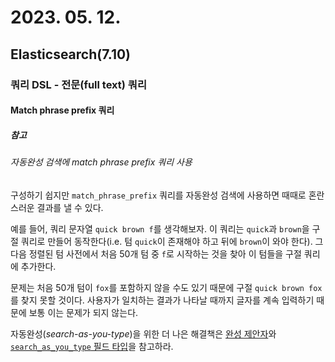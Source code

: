 # 2023. 05. 12.

## Elasticsearch(7.10)

### 쿼리 DSL - 전문(full text) 쿼리

#### Match phrase prefix 쿼리

##### 참고

###### 자동완성 검색에 match phrase prefix 쿼리 사용

구성하기 쉽지만 `match_phrase_prefix` 쿼리를 자동완성 검색에 사용하면 때때로 혼란스러운 결과를 낼 수 있다.

예를 들어, 쿼리 문자열 `quick brown f`를 생각해보자. 이 쿼리는 `quick`과 `brown`을 구절 쿼리로 만들어 동작한다(i.e. 텀 `quick`이 존재해야 하고 뒤에 `brown`이 와야 한다). 그 다음 정렬된 텀 사전에서 처음 50개 텀 중 `f`로 시작하는 것을 찾아 이 텀들을 구절 쿼리에 추가한다.

문제는 처음 50개 텀이 `fox`를 포함하지 않을 수도 있기 때문에 구절 `quick brown fox`를 찾지 못할 것이다. 사용자가 일치하는 결과가 나타날 때까지 글자를 계속 입력하기 때문에 보통 이는 문제가 되지 않는다.

자동완성(*search-as-you-type*)을 위한 더 나은 해결책은 [완성 제안자][completion-suggester]와 [`search_as_you_type` 필드 타입][mapping-search-as-you-type]을 참고하라.



[completion-suggester]: https://www.elastic.co/guide/en/elasticsearch/reference/7.10/search-suggesters.html#completion-suggester
[mapping-search-as-you-type]: https://www.elastic.co/guide/en/elasticsearch/reference/7.10/search-as-you-type.html